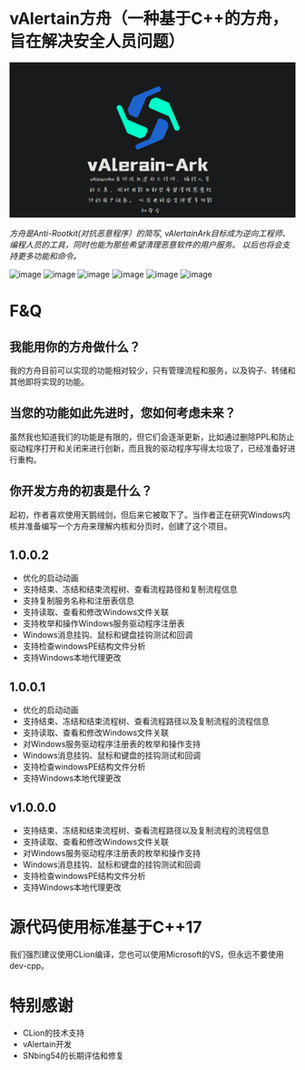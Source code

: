 # vAlertain方舟（一种基于C++的方舟，旨在解决安全人员问题）

![](https://github.com/WhiteFoxLinux/vAlerain-Ark/blob/main/icon/icon.png)

_方舟是Anti-Rootkit(对抗恶意程序）的简写, vAlertainArk目标成为逆向工程师、编程人员的工具，同时也能为那些希望清理恶意软件的用户服务。 以后也将会支持更多功能和命令。_

![image](https://img.shields.io/badge/Windows-tool-blue)
![image](https://img.shields.io/badge/Windows-vAlerian-gree)
![image](https://img.shields.io/badge/Windows-Ark-blue)
![image](https://img.shields.io/badge/Windows-Ring3-gree)
![image](https://img.shields.io/badge/Windows-Ring0-gree)
![image](https://img.shields.io/badge/Windows-API-gree)

# F&Q
## 我能用你的方舟做什么？
我的方舟目前可以实现的功能相对较少，只有管理流程和服务，以及钩子、转储和其他即将实现的功能。
## 当您的功能如此先进时，您如何考虑未来？
虽然我也知道我们的功能是有限的，但它们会逐渐更新，比如通过删除PPL和防止驱动程序打开和关闭来进行创新，而且我的驱动程序写得太垃圾了，已经准备好进行重构。
## 你开发方舟的初衷是什么？
起初，作者喜欢使用天鹅绒剑，但后来它被取下了。当作者正在研究Windows内核并准备编写一个方舟来理解内核和分页时，创建了这个项目。

## 1.0.0.2
* 优化的启动动画
* 支持结束、冻结和结束流程树、查看流程路径和复制流程信息
* 支持复制服务名称和注册表信息
* 支持读取、查看和修改Windows文件关联
* 支持枚举和操作Windows服务驱动程序注册表
* Windows消息挂钩、鼠标和键盘挂钩测试和回调
* 支持检查windowsPE结构文件分析
* 支持Windows本地代理更改

## 1.0.0.1
* 优化的启动动画
* 支持结束、冻结和结束流程树、查看流程路径以及复制流程的流程信息
* 支持读取、查看和修改Windows文件关联
* 对Windows服务驱动程序注册表的枚举和操作支持
* Windows消息挂钩、鼠标和键盘的挂钩测试和回调
* 支持检查windowsPE结构文件分析
* 支持Windows本地代理更改

## v1.0.0.0

* 支持结束、冻结和结束流程树、查看流程路径以及复制流程的流程信息
* 支持读取、查看和修改Windows文件关联
* 对Windows服务驱动程序注册表的枚举和操作支持
* Windows消息挂钩、鼠标和键盘的挂钩测试和回调
* 支持检查windowsPE结构文件分析
* 支持Windows本地代理更改

# 源代码使用标准基于C++17
我们强烈建议使用CLion编译，您也可以使用Microsoft的VS，但永远不要使用dev-cpp。

# 特别感谢
* CLion的技术支持
* vAlertain开发
* SNbing54的长期评估和修复
  


